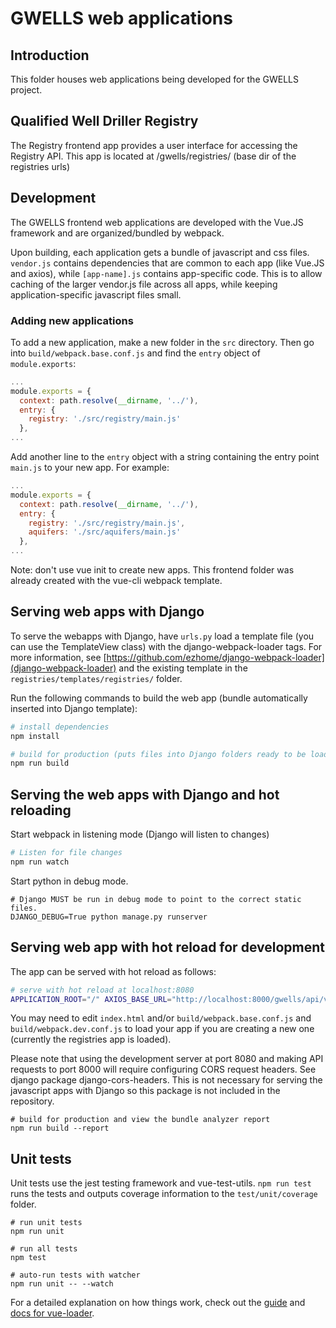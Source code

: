 # GWELLS web applications

## Introduction

This folder houses web applications being developed for the GWELLS project.

## Qualified Well Driller Registry

The Registry frontend app provides a user interface for accessing the Registry API. This app is located at /gwells/registries/ (base dir of the registries urls)

## Development

The GWELLS frontend web applications are developed with the Vue.JS framework and are organized/bundled by webpack.

Upon building, each application gets a bundle of javascript and css files. ```vendor.js``` contains dependencies that are common to each app (like Vue.JS and axios), while ```[app-name].js``` contains app-specific code. This is to allow caching of the larger vendor.js file across all apps, while keeping application-specific javascript files small.

### Adding new applications
To add a new application, make a new folder in the ```src``` directory. Then go into ```build/webpack.base.conf.js``` and find the ```entry``` object of ```module.exports```:

``` javascript
...
module.exports = {
  context: path.resolve(__dirname, '../'),
  entry: {
    registry: './src/registry/main.js'
  },
...
```

Add another line to the ```entry``` object with a string containing the entry point ```main.js``` to your new app. For example:
```javascript
...
module.exports = {
  context: path.resolve(__dirname, '../'),
  entry: {
    registry: './src/registry/main.js',
    aquifers: './src/aquifers/main.js'
  },
...
```
Note: don't use vue init to create new apps. This frontend folder was already created with the vue-cli webpack template.

## Serving web apps with Django

To serve the webapps with Django, have ```urls.py``` load a template file (you can use the TemplateView class) with the django-webpack-loader tags. For more information, see [https://github.com/ezhome/django-webpack-loader](django-webpack-loader) and the existing template in the ```registries/templates/registries/``` folder.

Run the following commands to build the web app (bundle automatically inserted into Django template):

``` bash
# install dependencies
npm install

# build for production (puts files into Django folders ready to be loaded in templates)
npm run build

```

## Serving the web apps with Django and hot reloading

Start webpack in listening mode (Django will listen to changes)

```bash
# Listen for file changes
npm run watch
```

Start python in debug mode.
```
# Django MUST be run in debug mode to point to the correct static files.
DJANGO_DEBUG=True python manage.py runserver
```

## Serving web app with hot reload for development

The app can be served with hot reload as follows:

```bash
# serve with hot reload at localhost:8080
APPLICATION_ROOT="/" AXIOS_BASE_URL="http://localhost:8000/gwells/api/v1/" npm run dev
```

You may need to edit ```index.html``` and/or ```build/webpack.base.conf.js``` and ```build/webpack.dev.conf.js``` to load your app if you are creating a new one (currently the registries app is loaded).

Please note that using the development server at port 8080 and making API requests to port 8000 will require configuring CORS request headers. See django package django-cors-headers. This is not necessary for serving the javascript apps with Django so this package is not included in the repository.

```
# build for production and view the bundle analyzer report
npm run build --report
```

## Unit tests

Unit tests use the jest testing framework and vue-test-utils. ```npm run test``` runs the tests and outputs coverage information to the ```test/unit/coverage``` folder.

```
# run unit tests
npm run unit

# run all tests
npm test

# auto-run tests with watcher
npm run unit -- --watch
```

For a detailed explanation on how things work, check out the [guide](http://vuejs-templates.github.io/webpack/) and [docs for vue-loader](http://vuejs.github.io/vue-loader).
